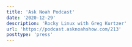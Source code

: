 ```yaml
---
title: 'Ask Noah Podcast'
date: '2020-12-29'
description: 'Rocky Linux with Greg Kurtzer'
url: 'https://podcast.asknoahshow.com/213'
posttype: 'press'
---
```


